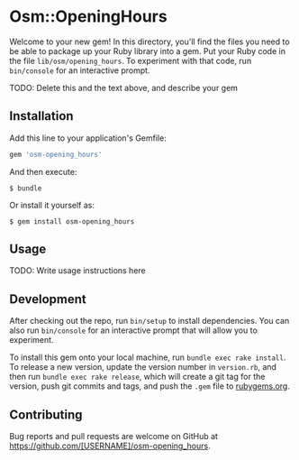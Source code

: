 # Osm::OpeningHours

Welcome to your new gem! In this directory, you'll find the files you need to be able to package up your Ruby library into a gem. Put your Ruby code in the file `lib/osm/opening_hours`. To experiment with that code, run `bin/console` for an interactive prompt.

TODO: Delete this and the text above, and describe your gem

## Installation

Add this line to your application's Gemfile:

```ruby
gem 'osm-opening_hours'
```

And then execute:

    $ bundle

Or install it yourself as:

    $ gem install osm-opening_hours

## Usage

TODO: Write usage instructions here

## Development

After checking out the repo, run `bin/setup` to install dependencies. You can also run `bin/console` for an interactive prompt that will allow you to experiment.

To install this gem onto your local machine, run `bundle exec rake install`. To release a new version, update the version number in `version.rb`, and then run `bundle exec rake release`, which will create a git tag for the version, push git commits and tags, and push the `.gem` file to [rubygems.org](https://rubygems.org).

## Contributing

Bug reports and pull requests are welcome on GitHub at https://github.com/[USERNAME]/osm-opening_hours.
